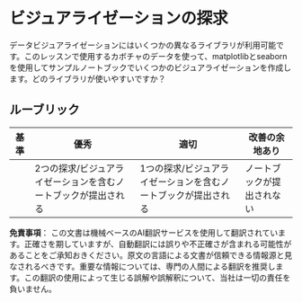 # ビジュアライゼーションの探求

データビジュアライゼーションにはいくつかの異なるライブラリが利用可能です。このレッスンで使用するカボチャのデータを使って、matplotlibとseabornを使用してサンプルノートブックでいくつかのビジュアライゼーションを作成します。どのライブラリが使いやすいですか？

## ルーブリック

| 基準 | 優秀 | 適切 | 改善の余地あり |
| -------- | --------- | -------- | ----------------- |
|          | 2つの探求/ビジュアライゼーションを含むノートブックが提出される         |  1つの探求/ビジュアライゼーションを含むノートブックが提出される       |  ノートブックが提出されない                 |

**免責事項**：
この文書は機械ベースのAI翻訳サービスを使用して翻訳されています。正確さを期していますが、自動翻訳には誤りや不正確さが含まれる可能性があることをご承知おきください。原文の言語による文書が信頼できる情報源と見なされるべきです。重要な情報については、専門の人間による翻訳を推奨します。この翻訳の使用によって生じる誤解や誤解釈について、当社は一切の責任を負いません。